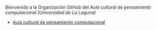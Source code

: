 Bienvenido a la Organización GitHub del  *Aula cultural de pensamiento computacional (Universidad de La Laguna)* 
 
 * [Aula cultural de pensamiento computacional](https://sites.google.com/a/ull.edu.es/pensamiento-computacional/)
 